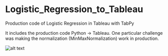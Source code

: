 # Logistic_Regression_to_Tableau
Production code of Logistic Regression in Tableau with TabPy

It includes the production code Python -> Tableau. One particular challenge was making the normalization (MinMaxNormalization) work in production.

![alt text](https://static.wixstatic.com/media/7467c1_04a5ff6c75cf420894e86d1fe62b4fba~mv2.jpg)
